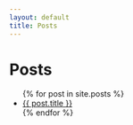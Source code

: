 ```yaml
---
layout: default
title: Posts
---
```


<h1>Posts</h1>

<ul>
{% for post in site.posts %}
  <li><a href="{{ post.url }}">{{ post.title }}</a></li>
{% endfor %}
</ul>

